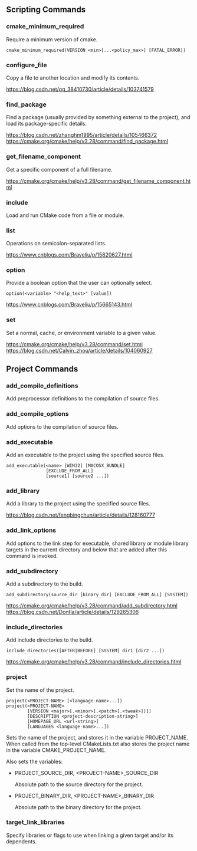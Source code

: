 ## Scripting Commands

### cmake_minimum_required

Require a minimum version of cmake.

```
cmake_minimum_required(VERSION <min>[...<policy_max>] [FATAL_ERROR])
```

### configure_file

Copy a file to another location and modify its contents.

https://blog.csdn.net/qq_38410730/article/details/103741579

### find_package

Find a package (usually provided by something external to the project), and load its package-specific details.

https://blog.csdn.net/zhanghm1995/article/details/105466372
https://cmake.org/cmake/help/v3.28/command/find_package.html

### get_filename_component

Get a specific component of a full filename.

https://cmake.org/cmake/help/v3.28/command/get_filename_component.html

### include

Load and run CMake code from a file or module.

### list

Operations on semicolon-separated lists.

https://www.cnblogs.com/Braveliu/p/15820627.html

### option

Provide a boolean option that the user can optionally select.

```
option(<variable> "<help_text>" [value])
```

https://www.cnblogs.com/Braveliu/p/15665143.html

### set

Set a normal, cache, or environment variable to a given value.

https://cmake.org/cmake/help/v3.28/command/set.html
https://blog.csdn.net/Calvin_zhou/article/details/104060927

## Project Commands

### add_compile_definitions

Add preprocessor definitions to the compilation of source files.

### add_compile_options

Add options to the compilation of source files.

### add_executable

Add an executable to the project using the specified source files.

```
add_executable(<name> [WIN32] [MACOSX_BUNDLE]
               [EXCLUDE_FROM_ALL]
               [source1] [source2 ...])
```

### add_library

Add a library to the project using the specified source files.

https://blog.csdn.net/fengbingchun/article/details/128160777

### add_link_options

Add options to the link step for executable, shared library or module library targets in the current directory and below that are added after this command is invoked.

### add_subdirectory

Add a subdirectory to the build.

```
add_subdirectory(source_dir [binary_dir] [EXCLUDE_FROM_ALL] [SYSTEM])
```

https://cmake.org/cmake/help/v3.28/command/add_subdirectory.html
https://blog.csdn.net/Dontla/article/details/129265306

### include_directories

Add include directories to the build.

```
include_directories([AFTER|BEFORE] [SYSTEM] dir1 [dir2 ...])
```

https://cmake.org/cmake/help/v3.28/command/include_directories.html

### project

Set the name of the project.

```
project(<PROJECT-NAME> [<language-name>...])
project(<PROJECT-NAME>
        [VERSION <major>[.<minor>[.<patch>[.<tweak>]]]]
        [DESCRIPTION <project-description-string>]
        [HOMEPAGE_URL <url-string>]
        [LANGUAGES <language-name>...])
```

Sets the name of the project, and stores it in the variable PROJECT_NAME. When called from the top-level CMakeLists.txt also stores the project name in the variable CMAKE_PROJECT_NAME.

Also sets the variables:

- PROJECT_SOURCE_DIR, \<PROJECT-NAME\>_SOURCE_DIR

    Absolute path to the source directory for the project.

- PROJECT_BINARY_DIR, \<PROJECT-NAME\>_BINARY_DIR

    Absolute path to the binary directory for the project.

### target_link_libraries

Specify libraries or flags to use when linking a given target and/or its dependents.
